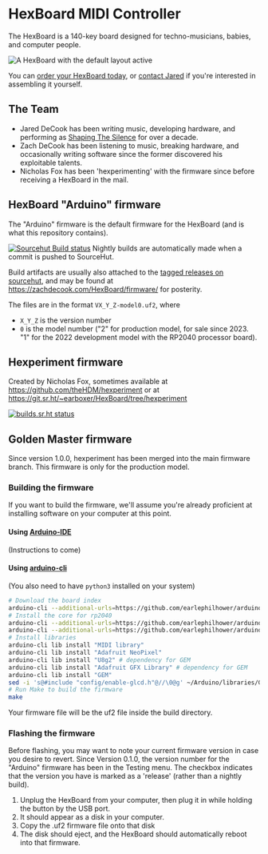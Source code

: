 # HexBoard MIDI Controller

The HexBoard is a 140-key board designed for techno-musicians, babies, and computer people.

![A HexBoard with the default layout active](https://shapingthesilence.com/wp-content/uploads/2023/05/IMG_7850-scaled-e1683770617108.jpeg)

You can [order your HexBoard today](https://shapingthesilence.com/tech/hexboard-midi-controller/),
or [contact Jared](mailto:jared@shapingthesilence.com) if you're interested in assembling it yourself.

## The Team
* Jared DeCook has been writing music, developing hardware, and performing as [Shaping The Silence](https://shapingthesilence.com/) for over a decade.
* Zach DeCook has been listening to music, breaking hardware, and occasionally writing software since the former discovered his exploitable talents.
* Nicholas Fox has been 'hexperimenting' with the firmware since before receiving a HexBoard in the mail.

## HexBoard "Arduino" firmware

The "Arduino" firmware is the default firmware for the HexBoard (and is what this repository contains).

[![Sourcehut Build status](https://builds.sr.ht/~earboxer/HexBoard/commits/.svg)](https://builds.sr.ht/~earboxer/HexBoard/commits/?) Nightly builds are automatically made when a commit is pushed to SourceHut.

Build artifacts are usually also attached to the [tagged releases on sourcehut](https://git.sr.ht/~earboxer/HexBoard/refs), and may be found at https://zachdecook.com/HexBoard/firmware/ for posterity.

The files are in the format `VX_Y_Z-model0.uf2`, where
* `X_Y_Z` is the version number
* `0` is the model number ("2" for production model, for sale since 2023. "1" for the 2022 development model with the RP2040 processor board).

## Hexperiment firmware

Created by Nicholas Fox, sometimes available at https://github.com/theHDM/hexperiment or at https://git.sr.ht/~earboxer/HexBoard/tree/hexperiment

[![builds.sr.ht status](https://builds.sr.ht/~earboxer/HexBoard/commits/hexperiment.svg)](https://builds.sr.ht/~earboxer/HexBoard/commits/hexperiment?)

## Golden Master firmware

Since version 1.0.0, hexperiment has been merged into the main firmware branch. This firmware is only for the production model.

### Building the firmware

If you want to build the firmware,
we'll assume you're already proficient at installing software on your computer at this point.

#### Using [Arduino-IDE](https://www.arduino.cc/en/software)

(Instructions to come)

#### Using [arduino-cli](https://arduino.github.io/arduino-cli/latest/)

(You also need to have `python3` installed on your system)

```sh
# Download the board index
arduino-cli --additional-urls=https://github.com/earlephilhower/arduino-pico/releases/download/global/package_rp2040_index.json core update-index
# Install the core for rp2040
arduino-cli --additional-urls=https://github.com/earlephilhower/arduino-pico/releases/download/global/package_rp2040_index.json core download rp2040:rp2040
arduino-cli --additional-urls=https://github.com/earlephilhower/arduino-pico/releases/download/global/package_rp2040_index.json core install rp2040:rp2040
# Install libraries
arduino-cli lib install "MIDI library"
arduino-cli lib install "Adafruit NeoPixel"
arduino-cli lib install "U8g2" # dependency for GEM
arduino-cli lib install "Adafruit GFX Library" # dependency for GEM
arduino-cli lib install "GEM"
sed -i 's@#include "config/enable-glcd.h"@//\0@g' ~/Arduino/libraries/GEM/src/config.h # remove dependency from GEM
# Run Make to build the firmware
make
```
Your firmware file will be the uf2 file inside the build directory.

### Flashing the firmware

Before flashing, you may want to note your current firmware version in case you desire to revert.
Since Version 0.1.0, the version number for the "Arduino" firmware has been in the Testing menu. The checkbox indicates that the version you have is marked as a 'release' (rather than a nightly build).

1. Unplug the HexBoard from your computer, then plug it in while holding the button by the USB port.
2. It should appear as a disk in your computer.
3. Copy the .uf2 firmware file onto that disk
4. The disk should eject, and the HexBoard should automatically reboot into that firmware.
